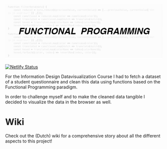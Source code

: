![Functional Programming](logbook/fp-logo.png)

[![Netlify Status](https://api.netlify.com/api/v1/badges/627f3f55-1a4f-4f01-92dc-6b6e5c8a9d78/deploy-status)](https://app.netlify.com/sites/reverent-northcutt-3fd2c3/deploys)

For the Information Design Datavisualization Course I had to fetch a dataset of a student questionnaire and clean this data using functions based on the Functional Programming paradigm.

In order to challenge myself and to make the cleaned data tangible I decided to visualize the data in the browser as well.

# Wiki
Check out the (Dutch) wiki for a comprehensive story about all the different aspects to this project!
